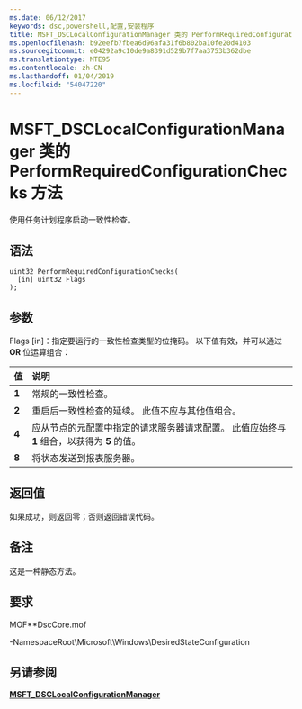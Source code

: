 ```yaml
---
ms.date: 06/12/2017
keywords: dsc,powershell,配置,安装程序
title: MSFT_DSCLocalConfigurationManager 类的 PerformRequiredConfigurationChecks 方法
ms.openlocfilehash: b92eefb7fbea6d96afa31f6b802ba10fe20d4103
ms.sourcegitcommit: e04292a9c10de9a8391d529b7f7aa3753b362dbe
ms.translationtype: MTE95
ms.contentlocale: zh-CN
ms.lasthandoff: 01/04/2019
ms.locfileid: "54047220"
---
```

# <a name="performrequiredconfigurationchecks-method-of-the-msftdsclocalconfigurationmanager-class"></a>MSFT_DSCLocalConfigurationManager 类的 PerformRequiredConfigurationChecks 方法

使用任务计划程序启动一致性检查。

## <a name="syntax"></a>语法

```mof
uint32 PerformRequiredConfigurationChecks(
  [in] uint32 Flags
);
```

## <a name="parameters"></a>参数

Flags \[in\]：指定要运行的一致性检查类型的位掩码。 以下值有效，并可以通过 **OR** 位运算组合：

|值 |说明 |
|:--- |:---|
|**1** | 常规的一致性检查。 |
|**2** | 重启后一致性检查的延续。 此值不应与其他值组合。 |
|**4** | 应从节点的元配置中指定的请求服务器请求配置。 此值应始终与 **1** 组合，以获得为 **5** 的值。 |
|**8** | 将状态发送到报表服务器。 |

## <a name="return-value"></a>返回值

如果成功，则返回零；否则返回错误代码。

## <a name="remarks"></a>备注

这是一种静态方法。

## <a name="requirements"></a>要求

MOF**DscCore.mof

-NamespaceRoot\Microsoft\Windows\DesiredStateConfiguration

## <a name="see-also"></a>另请参阅

[**MSFT_DSCLocalConfigurationManager**](msft-dsclocalconfigurationmanager.md)